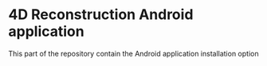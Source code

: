 # 4D Reconstruction Android application

This part of the repository contain the Android application installation option

